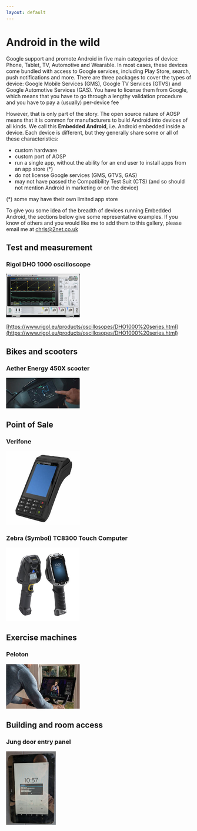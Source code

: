 ```yaml
---
layout: default
---
```


# Android in the wild

Google support and promote Android in five main categories of device: Phone,
Tablet, TV, Automotive and Wearable. In most cases, these devices come bundled
with access to Google services, including Play Store, search, push
notifications and more. There are three packages to cover the types of device:
Google Mobile Services (GMS), Google TV Services (GTVS) and Google Automotive
Services (GAS).  You have to license them from Google, which means that you
have to go through a lengthy validation procedure and you have to pay a
(usually) per-device fee

However, that is only part of the story. The open source nature of AOSP means
that it is common for manufacturers to build Android into devices of all kinds.
We call this **Embedded Android**, i.e. Android embedded inside a device.
Each device is different, but they generally share some or all of these
characteristics:

* custom hardware
* custom port of AOSP
* run a single app, without the ability for an end user to install apps from an app store (\*)
* do not license Google services (GMS, GTVS, GAS)
* may not have passed the Compatibility Test Suit (CTS) (and so should not
  mention Android in marketing or on the device)

(\*) some may have their own limited app store

To give you some idea of the breadth of devices running Embedded Android, the
sections below give some representative examples. If you know of others and you
would like me to add them to this gallery, please email me at chris@2net.co.uk


## Test and measurement
### Rigol DHO 1000 oscilloscope
![DHO 1000](images/rigol-dho-1000-oscilloscope.png)

[https://www.rigol.eu/products/oscillosopes/DHO1000%20series.html](https://www.rigol.eu/products/oscillosopes/DHO1000%20series.html)


## Bikes and scooters
### Aether Energy 450X scooter
![Energy 450X](images/aether-450x.jpeg "Aether 450X")


## Point of Sale
### Verifone
![Verifone](images/verifone-t650p.jpeg)

### Zebra (Symbol) TC8300 Touch Computer
![TC8300 Touch Computer](images/zebra-tc8300-handheld.jpg)


## Exercise machines
### Peloton
![Peloton](images/peloton-screen.jpeg)


## Building and room access
### Jung door entry panel
![Jung](images/jung-door-entry.jpg)

